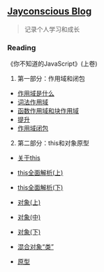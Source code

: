 ## <a href="https://jayconscious.github.io/blog/" target="_blank">Jayconscious Blog</a>
> 记录个人学习和成长

### Reading
《你不知道的JavaScript》(上卷)
  1.  第一部分：作用域和闭包
  - [作用域是什么](https://jayconscious.github.io/blog/book/dontknowjs/scope&closure/scope.html)
  - [词法作用域](https://jayconscious.github.io/blog/book/dontknowjs/scope&closure/lexingscope.html)
  - [函数作用域和块作用域](https://jayconscious.github.io/blog/book/dontknowjs/scope&closure/fnblockscope.html)
  - [提升](https://jayconscious.github.io/blog/book/dontknowjs/scope&closure/hoisting.html)
  - [作用域闭包](https://jayconscious.github.io/blog/book/dontknowjs/scope&closure/scopeclosure.html)
  
  2.  第二部分：this和对象原型
  - [关于this](https://jayconscious.github.io/blog/book/dontknowjs/this&objectproto/aboutthis.html)
  - [this全面解析(上)](https://jayconscious.github.io/blog/book/dontknowjs/this&objectproto/analysisthis1.html)
  - [this全面解析(下)](https://jayconscious.github.io/blog/book/dontknowjs/this&objectproto/analysisthis2.html)
  - [对象(上)](https://jayconscious.github.io/blog/book/dontknowjs/this&objectproto/object1.html)
  - [对象(中)](https://jayconscious.github.io/blog/book/dontknowjs/this&objectproto/object2.html)
  - [对象(下)](https://jayconscious.github.io/blog/book/dontknowjs/this&objectproto/object3.html)

  - [混合对象“类”](https://jayconscious.github.io/blog/book/dontknowjs/sthis&objectproto/mixedobjects.html)
  - [原型](https://jayconscious.github.io/blog/book/dontknowjs/sthis&objectproto/prototype.html)



